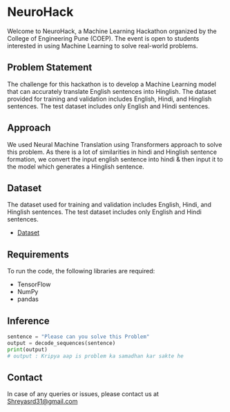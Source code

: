 # NeuroHack
Welcome to NeuroHack, a Machine Learning Hackathon organized by the College of Engineering Pune (COEP). The event is open to students interested in using Machine Learning to solve real-world problems.

## Problem Statement
The challenge for this hackathon is to develop a Machine Learning model that can accurately translate English sentences into Hinglish. The dataset provided for training and validation includes English, Hindi, and Hinglish sentences. The test dataset includes only English and Hindi sentences.

## Approach
We used Neural Machine Translation using Transformers approach to solve this problem. As there is a lot of similarities in hindi and Hinglish sentence formation, we convert the input english sentence into hindi & then input it to the model which generates a Hinglish sentence.

## Dataset
The dataset used for training and validation includes English, Hindi, and Hinglish sentences. The test dataset includes only English and Hindi sentences.
- [Dataset](https://www.kaggle.com/competitions/neurohack/data?select=NeuroHack)

## Requirements
To run the code, the following libraries are required:

- TensorFlow
- NumPy
- pandas

## Inference

```python
sentence = "Please can you solve this Problem"
output = decode_sequences(sentence)
print(output)
# output : Kripya aap is problem ka samadhan kar sakte he
```

## Contact
In case of any queries or issues, please contact us at Shreyasrd31@gmail.com
